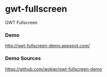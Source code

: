 # gwt-fullscreen
GWT Fullscreen

### Demo

http://gwt-fullscreen-demo.appspot.com/

### Demo Sources

https://github.com/wokier/gwt-fullscreen-demo
